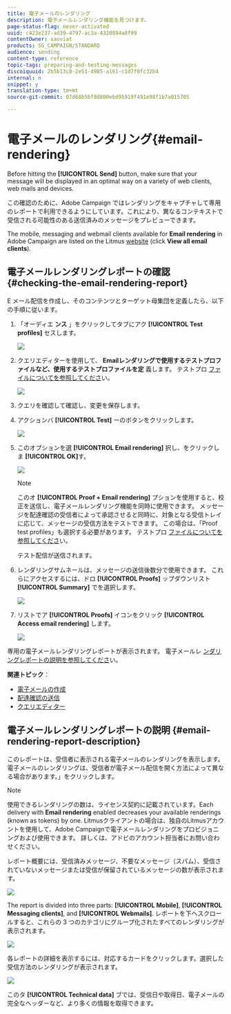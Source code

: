 ```yaml
---
title: 電子メールのレンダリング
description: 電子メールレンダリング機能を見つけます。
page-status-flag: never-activated
uuid: c423e237-ad39-4797-ac3a-4320894a8f99
contentOwner: sauviat
products: SG_CAMPAIGN/STANDARD
audience: sending
content-type: reference
topic-tags: preparing-and-testing-messages
discoiquuid: 2b5b13c8-2e51-4985-a161-c1d7f0fc32b4
internal: n
snippet: y
translation-type: tm+mt
source-git-commit: 07d68b5bf8d800ebd95919f491e98f1b7a015705

---
```



# 電子メールのレンダリング{#email-rendering}

Before hitting the **[!UICONTROL Send]** button, make sure that your message will be displayed in an optimal way on a variety of web clients, web mails and devices.

この確認のために、Adobe Campaign ではレンダリングをキャプチャして専用のレポートで利用できるようにしています。これにより、異なるコンテキストで受信される可能性のある送信済みのメッセージをプレビューできます。

The mobile, messaging and webmail clients available for **Email rendering** in Adobe Campaign are listed on the Litmus [website](https://litmus.com/email-testing) (click **View all email clients**).

## 電子メールレンダリングレポートの確認 {#checking-the-email-rendering-report}

E メール配信を作成し、そのコンテンツとターゲット母集団を定義したら、以下の手順に従います。

1. 「オーディエ **ンス** 」をクリックしてタブにアク **[!UICONTROL Test profiles]** セスします。

   ![](assets/email_rendering_05.png)

1. クエリエディターを使用して、 **Emailレンダリングで使用するテストプロファイルなど、使用するテストプロファイルを定** 義します。 テストプロ [ファイルについてを参照してくださ](../../audiences/using/managing-test-profiles.md)い。

   ![](assets/email_rendering_06.png)

1. クエリを確認して確認し、変更を保存します。
1. アクションバ **[!UICONTROL Test]** ーのボタンをクリックします。

   ![](assets/email_rendering_07.png)

1. このオプションを選 **[!UICONTROL Email rendering]** 択し、をクリックしま **[!UICONTROL OK]**&#x200B;す。

   ![](assets/email_rendering_08.png)

   >[!NOTE]
   >
   >このオ **[!UICONTROL Proof + Email rendering]** プションを使用すると、校正を送信し、電子メールレンダリング機能を同時に使用できます。 メッセージを配達確認の受信者によって承認させると同時に、対象となる受信トレイに応じて、メッセージの受信方法をテストできます。 この場合は、「Proof test profiles」も選択する必要があります。 テストプロ [ファイルについてを参照してくださ](../../audiences/using/managing-test-profiles.md)い。

   テスト配信が送信されます。

1. レンダリングサムネールは、メッセージの送信後数分で使用できます。 これらにアクセスするには、ドロ **[!UICONTROL Proofs]** ップダウンリスト **[!UICONTROL Summary]** でを選択します。

   ![](assets/email_rendering_03.png)

1. リストでア **[!UICONTROL Proofs]** イコンをクリック **[!UICONTROL Access email rendering]** します。

   ![](assets/email_rendering_04.png)

専用の電子メールレンダリングレポートが表示されます。 電子メールレ [ンダリングレポートの説明を参照してくださ](#email-rendering-report-description)い。

**関連トピック**：

* [電子メールの作成](../../channels/using/creating-an-email.md)
* [配達確認の送信](../../sending/using/sending-proofs.md)
* [クエリエディター](../../automating/using/editing-queries.md#about-query-editor)

## 電子メールレンダリングレポートの説明 {#email-rendering-report-description}

このレポートは、受信者に表示される電子メールのレンダリングを表示します。 電子メールのレンダリングは、受信者が電子メール配信を開く方法によって異なる場合があります。」をクリックします。

>[!NOTE]
>
>使用できるレンダリングの数は、ライセンス契約に記載されています。Each delivery with **Email rendering** enabled decreases your available renderings (known as tokens) by one. Litmusクライアントの場合は、独自のLitmusアカウントを使用して、Adobe Campaignで電子メールレンダリングをプロビジョニングおよび使用できます。 詳しくは、アドビのアカウント担当者にお問い合わせください。

レポート概要には、受信済みメッセージ、不要なメッセージ（スパム）、受信されていないメッセージまたは受信が保留されているメッセージの数が表示されます。

![](assets/inbox_rendering_report.png)

The report is divided into three parts: **[!UICONTROL Mobile]**, **[!UICONTROL Messaging clients]**, and **[!UICONTROL Webmails]**. レポートを下へスクロールすると、これらの 3 つのカテゴリにグループ化されたすべてのレンダリングが表示されます。

![](assets/inbox_rendering_report_3.png)

各レポートの詳細を表示するには、対応するカードをクリックします。選択した受信方法のレンダリングが表示されます。

![](assets/inbox_rendering_report_2.png)

このタ **[!UICONTROL Technical data]** ブでは、受信日や取得日、電子メールの完全なヘッダーなど、より多くの情報を取得できます。
